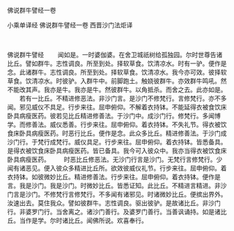 佛说群牛譬经一卷


小乘单译经
佛说群牛譬经一卷
西晋沙门法炬译


　　

佛说群牛譬经
　　闻如是。一时婆伽婆。在舍卫城祇树给孤独园。尔时世尊告诸比丘。譬如群牛。志性调良。所至到处。择软草食。饮清凉水。时有一驴。便作是念。此诸群牛。志性调良。所至到处。择软草食。饮清凉水。我今亦可效。彼择软草食。饮清凉水。时彼驴。入群牛中。前脚跑土。触娆彼群牛。亦效群牛鸣吼。然不能改其声。我亦是牛。我亦是牛。然彼群牛。以角抵杀。而舍之去。此亦如是。
　　若有一比丘。不精进修恶法。非沙门言。是沙门不修梵行。言修梵行。亦不多闻。邪见威仪不具足。行步来往。屈申俯仰。不解着衣持钵。不能延得衣被食饮床卧具病瘦医药。彼若见比丘精进修善法。于沙门中。成沙门行。修梵行。多闻博学。而修善法。威仪悉善。行步来往。屈申俯仰。着衣持钵。不失礼节。得衣被饮食床卧具病瘦医药。时恶行比丘。便作是念。此众多比丘。精进修善法。于沙门成沙门行。于梵行成梵行。威仪具足。行步来往。屈申俯仰。着衣持钵。皆悉备具。是得衣被饮食床卧具病瘦医药。皆已备具。我今可入彼众中。我亦当得衣被饮食床卧具病瘦医药。
　　时恶比丘修恶法。无沙门行言是沙门。无梵行言修梵行。少闻有诸恶见。便入彼众多精进比丘所。欲效彼威仪礼节。行步来往。屈申俯仰。着衣持钵。如彼微妙比丘。精进修善法。行步来往。屈申俯仰。着衣持钵。便作是言。我是沙门。我是沙门。时微妙比丘。皆悉证知。此比丘。不精进言精进。非沙门言是沙门。不修梵行言修梵行。不多闻有诸邪见。时诸微妙比丘。便摈出界外。汝速出去。莫住我众。譬如彼群牛。志性调良。驱出彼驴。是故诸比丘。非沙门行。非婆罗门行。当舍离之。诸沙门善行。及婆罗门善行。当善讽诵持。如是诸比丘。当作是学。尔时诸比丘。闻佛所说。欢喜奉行。



